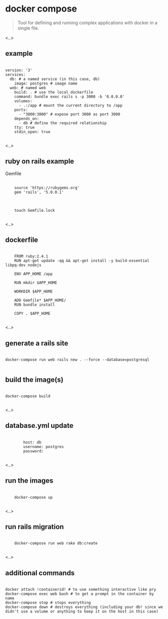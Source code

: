 # docker compose

> Tool for defining and running complex applications with docker in a single file.

<..>

## example

<pre>
    <code>
version: '3'
services:
  db: # a named service (in this case, db)
    image: postgres # image name
  web: # named web
    build: . # use the local dockerfile
    command: bundle exec rails s -p 3000 -b '0.0.0.0'
    volumes:
      - .:/app # mount the current directory to /app
    ports:
      - "3000:3000" # expose port 3000 as port 3000
    depends_on:
      - db # define the required relationship
    tty: true
    stdin_open: true
    </code>
</pre>

<..>

## ruby on rails example

Gemfile
<pre>
    <code>
    source 'https://rubygems.org'
    gem 'rails', '5.0.0.1'   
    </code>
</pre>
<pre>
    <code>
    touch Gemfile.lock
    </code>
</pre>

<..>
## dockerfile
<pre>
    <code>
    FROM ruby:2.4.1
    RUN apt-get update -qq && apt-get install -y build-essential libpq-dev nodejs

    ENV APP_HOME /app

    RUN mkdir $APP_HOME

    WORKDIR $APP_HOME

    ADD Gemfile* $APP_HOME/
    RUN bundle install

    COPY . $APP_HOME    
    </code>
</pre>

<..>
## generate a rails site
<pre>
    <code>
docker-compose run web rails new . --force --database=postgresql
    </code>
</pre>

## build the image(s)
<pre>
    <code>
docker-compose build
    </code>
</pre>

<..>
## database.yml update
<pre>
    <code>
        host: db
        username: postgres
        password:
    </code>
</pre>

<..>
## run the images
<pre>
    <code>
    docker-compose up
    </code>
</pre>
<..>
## run rails migration
<pre>
    <code>
    docker-compose run web rake db:create
    </code>
</pre>
<..>
## additional commands
<pre>
    <code>
docker attach !containerid! # to use something interactive like pry
docker-compose exec web bash # to get a prompt in the container by name
docker-compose stop # stops everything
docker-compose down # destroys everything (including your db! since we didn't use a volume or anything to keep it on the host in this case)
    </code>
</pre>

